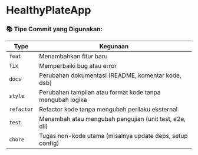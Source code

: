 # HealthyPlateApp


### 📚 Tipe Commit yang Digunakan:

| Type       | Kegunaan                                                       |
|------------|----------------------------------------------------------------|
| `feat`     | Menambahkan fitur baru                                         |
| `fix`      | Memperbaiki bug atau error                                     |
| `docs`     | Perubahan dokumentasi (README, komentar kode, dsb)            |
| `style`    | Perubahan tampilan atau format kode tanpa mengubah logika     |
| `refactor` | Refactor kode tanpa mengubah perilaku eksternal               |
| `test`     | Menambah atau mengubah pengujian (unit test, e2e, dll)        |
| `chore`    | Tugas non-kode utama (misalnya update deps, setup config)     |

